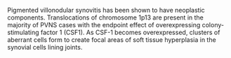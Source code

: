 Pigmented villonodular synovitis has been shown to have neoplastic components. Translocations of chromosome 1p13 are present in the majority of PVNS cases with the endpoint effect of overexpressing colony-stimulating factor 1 (CSF1). As CSF-1 becomes overexpressed, clusters of aberrant cells form to create focal areas of soft tissue hyperplasia in the synovial cells lining joints.